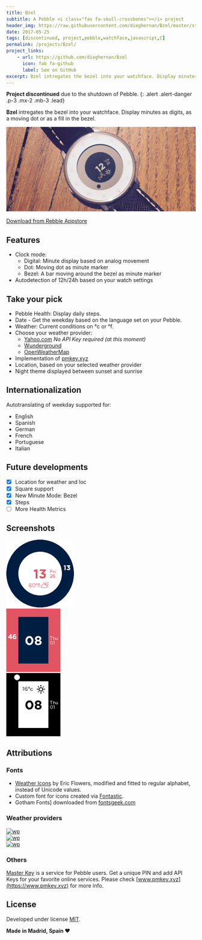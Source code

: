 ```yaml
---
title: Bzel 
subtitle: A Pebble <i class="fas fa-skull-crossbones"></i> project
header_img: https://raw.githubusercontent.com/dieghernan/Bzel/master/store/BannerBzel.png
date: 2017-05-25
tags: [discontinued, project,pebble,watchface,javascript,C]
permalink: /projects/Bzel/
project_links:
    - url: https://github.com/dieghernan/Bzel
      icon: fab fa-github
      label: See on GitHub
excerpt: Bzel intregates the bezel into your watchface. Display minutes as digits, as a moving dot or as a fill in the bezel
---
```


**Project discontinued** due to the shutdown of Pebble.
{: .alert .alert-danger .p-3 .mx-2 .mb-3 .lead}

**Bzel** intregates the bezel into your watchface. Display minutes as digits, as a moving dot or as a fill in the bezel.

![Banner](https://raw.githubusercontent.com/dieghernan/Bzel/master/store/BannerBzel.png)

<div class="text-center">
<a class="btn btn-primary my-3 text-white" href="https://apps.rebble.io/en_US/application/59280895b67f9f43f80004c9" role="button">Download from Rebble Appstore</a>
</div>

## Features

* Clock mode:
   * Digital: Minute display based on analog movement
   * Dot: Moving dot as minute marker
   * Bezel: A bar moving around the bezel as minute marker
* Autodetection of 12h/24h based on your watch settings

## Take your pick

 * Pebble Health: Display daily steps.
 * Date - Get the weekday based on the language set on your Pebble.
 * Weather: Current conditions on °c or °f.
 * Choose your weather provider:
    * [Yahoo.com](https://www.yahoo.com/?ilc=401) _No API Key required (at this moment)_
    * [Wunderground](https://www.wunderground.com/?apiref=fb6856330e74c168)
    * [OpenWeatherMap](https://openweathermap.org/)
 * Implementation of [pmkey.xyz](https://www.pmkey.xyz)    
 * Location, based on your selected weather provider
 * Night theme displayed between sunset and sunrise
    
## Internationalization

Autotranslating of weekday supported for:
* English 
* Spanish
* German
* French
* Portuguese
* Italian

## Future developments

- [x] Location for weather and loc
- [x] Square support
- [x] New Minute Mode: Bezel
- [x] Steps
- [ ] More Health Metrics

## Screenshots

<div class="row">
<div class="col-sm mb-1">
        <img src="https://raw.githubusercontent.com/dieghernan/Bzel/master/store/BezelPTR.gif" alt="gif">
</div>
<div class="col-sm mb-1">
        <img src="https://raw.githubusercontent.com/dieghernan/Bzel/master/store/BezelPT.gif" alt="gif">
</div>
<div class="col-sm mb-1">
        <img src="https://raw.githubusercontent.com/dieghernan/Bzel/master/store/BezelBW.gif" alt="gif">
</div>
</div>

## Attributions

### Fonts

 * [Weather Icons](https://erikflowers.github.io/weather-icons) by Eric Flowers, modified and fitted to regular alphabet, instead of Unicode values.
 * Custom font for icons created via [Fontastic](http://fontastic.me/).
 * Gotham Fonts] downloaded from [fontsgeek.com](http://fontsgeek.com)
  
### Weather providers  

<div class="row">
<div class="col">
<a href="https://www.yahoo.com/?ilc=401"><img src="https://poweredby.yahoo.com/purple.png" alt="wp"></a>
</div>
<div class="col">
<a href="https://www.wunderground.com/?apiref=fb6856330e74c168"><img src="https://icons.wxug.com/logos/PNG/wundergroundLogo_4c.png" width="120" alt="wp"></a>
</div>
<div class="col">
<a href="https://openweathermap.org/"><img src="https://openweathermap.org/themes/openweathermap/assets/vendor/owm/img/icons/logo_60x60.png" width="60" alt="wp"></a>
</div>
</div>

### Others

[Master Key](https://www.pmkey.xyz) is a service for Pebble users. Get a unique PIN and add API Keys for your favorite online services. Please check [www.pmkey.xyz](https://www.pmkey.xyz) for more info.

## License

Developed under license [MIT](https://raw.githubusercontent.com/dieghernan/Bzel/master/LICENSE).


**Made in Madrid, Spain ❤️**
